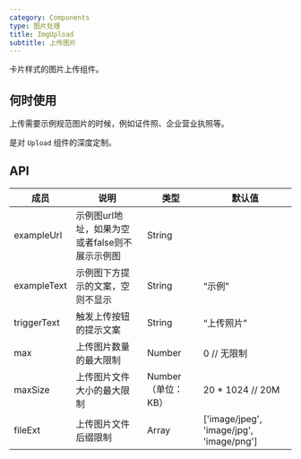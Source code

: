 ```yaml
---
category: Components
type: 图片处理
title: ImgUpload
subtitle: 上传图片
---
```


卡片样式的图片上传组件。

## 何时使用

上传需要示例规范图片的时候，例如证件照、企业营业执照等。

是对 `Upload` 组件的深度定制。

## API

| 成员        | 说明           | 类型               | 默认值       |
|-------------|----------------|--------------------|--------------|
| exampleUrl | 示例图url地址，如果为空或者false则不展示示例图 | String | |
| exampleText | 示例图下方提示的文案，空则不显示 | String | “示例” |
| triggerText | 触发上传按钮的提示文案 | String | “上传照片” |
| max | 上传图片数量的最大限制 | Number | 0 // 无限制 |
| maxSize | 上传图片文件大小的最大限制 | Number（单位：KB） | 20 * 1024 // 20M |
| fileExt | 上传图片文件后缀限制 | Array | ['image/jpeg', 'image/jpg', 'image/png'] |
